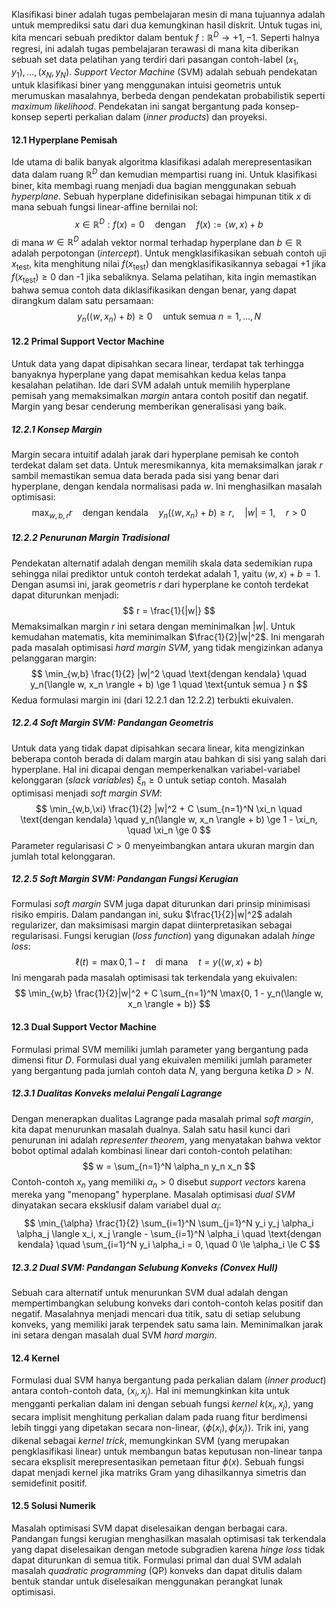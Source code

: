 Klasifikasi biner adalah tugas pembelajaran mesin di mana tujuannya adalah untuk memprediksi satu dari dua kemungkinan hasil diskrit. Untuk tugas ini, kita mencari sebuah prediktor dalam bentuk $f: \mathbb{R}^D \to {+1, -1}$. Seperti halnya regresi, ini adalah tugas pembelajaran terawasi di mana kita diberikan sebuah set data pelatihan yang terdiri dari pasangan contoh-label ${(x_1, y_1), \dots, (x_N, y_N)}$. _Support Vector Machine_ (SVM) adalah sebuah pendekatan untuk klasifikasi biner yang menggunakan intuisi geometris untuk merumuskan masalahnya, berbeda dengan pendekatan probabilistik seperti _maximum likelihood_. Pendekatan ini sangat bergantung pada konsep-konsep seperti perkalian dalam (_inner products_) dan proyeksi.
#### 12.1 Hyperplane Pemisah
Ide utama di balik banyak algoritma klasifikasi adalah merepresentasikan data dalam ruang $\mathbb{R}^D$ dan kemudian mempartisi ruang ini. Untuk klasifikasi biner, kita membagi ruang menjadi dua bagian menggunakan sebuah _hyperplane_. Sebuah hyperplane didefinisikan sebagai himpunan titik $x$ di mana sebuah fungsi linear-affine bernilai nol: $$ { x \in \mathbb{R}^D : f(x) = 0 } \quad \text{dengan} \quad f(x) := \langle w, x \rangle + b $$ di mana $w \in \mathbb{R}^D$ adalah vektor normal terhadap hyperplane dan $b \in \mathbb{R}$ adalah perpotongan (_intercept_). Untuk mengklasifikasikan sebuah contoh uji $x_{\text{test}}$, kita menghitung nilai $f(x_{\text{test}})$ dan mengklasifikasikannya sebagai +1 jika $f(x_{\text{test}}) \ge 0$ dan -1 jika sebaliknya. Selama pelatihan, kita ingin memastikan bahwa semua contoh data diklasifikasikan dengan benar, yang dapat dirangkum dalam satu persamaan: $$ y_n(\langle w, x_n \rangle + b) \ge 0 \quad \text{untuk semua } n=1, \dots, N $$

#### 12.2 Primal Support Vector Machine
Untuk data yang dapat dipisahkan secara linear, terdapat tak terhingga banyaknya hyperplane yang dapat memisahkan kedua kelas tanpa kesalahan pelatihan. Ide dari SVM adalah untuk memilih hyperplane pemisah yang memaksimalkan _margin_ antara contoh positif dan negatif. Margin yang besar cenderung memberikan generalisasi yang baik.

##### 12.2.1 Konsep Margin
Margin secara intuitif adalah jarak dari hyperplane pemisah ke contoh terdekat dalam set data. Untuk meresmikannya, kita memaksimalkan jarak $r$ sambil memastikan semua data berada pada sisi yang benar dari hyperplane, dengan kendala normalisasi pada $w$. Ini menghasilkan masalah optimisasi:
$$ \max_{w,b,r} r \quad \text{dengan kendala} \quad y_n(\langle w, x_n \rangle + b) \ge r, \quad |w| = 1, \quad r > 0 $$
##### 12.2.2 Penurunan Margin Tradisional
Pendekatan alternatif adalah dengan memilih skala data sedemikian rupa sehingga nilai prediktor untuk contoh terdekat adalah 1, yaitu $\langle w, x \rangle + b = 1$. Dengan asumsi ini, jarak geometris $r$ dari hyperplane ke contoh terdekat dapat diturunkan menjadi: $$ r = \frac{1}{|w|} $$ Memaksimalkan margin $r$ ini setara dengan meminimalkan $|w|$. Untuk kemudahan matematis, kita meminimalkan $\frac{1}{2}|w|^2$. Ini mengarah pada masalah optimisasi _hard margin SVM_, yang tidak mengizinkan adanya pelanggaran margin: $$ \min_{w,b} \frac{1}{2} |w|^2 \quad \text{dengan kendala} \quad y_n(\langle w, x_n \rangle + b) \ge 1 \quad \text{untuk semua } n $$ Kedua formulasi margin ini (dari 12.2.1 dan 12.2.2) terbukti ekuivalen.
##### 12.2.4 Soft Margin SVM: Pandangan Geometris
Untuk data yang tidak dapat dipisahkan secara linear, kita mengizinkan beberapa contoh berada di dalam margin atau bahkan di sisi yang salah dari hyperplane. Hal ini dicapai dengan memperkenalkan variabel-variabel kelonggaran (_slack variables_) $\xi_n \ge 0$ untuk setiap contoh. Masalah optimisasi menjadi _soft margin SVM_: $$ \min_{w,b,\xi} \frac{1}{2} |w|^2 + C \sum_{n=1}^N \xi_n \quad \text{dengan kendala} \quad y_n(\langle w, x_n \rangle + b) \ge 1 - \xi_n, \quad \xi_n \ge 0 $$ Parameter regularisasi $C > 0$ menyeimbangkan antara ukuran margin dan jumlah total kelonggaran.
##### 12.2.5 Soft Margin SVM: Pandangan Fungsi Kerugian
Formulasi _soft margin_ SVM juga dapat diturunkan dari prinsip minimisasi risiko empiris. Dalam pandangan ini, suku $\frac{1}{2}|w|^2$ adalah regularizer, dan maksimisasi margin dapat diinterpretasikan sebagai regularisasi. Fungsi kerugian (_loss function_) yang digunakan adalah _hinge loss_: $$ \ell(t) = \max{0, 1 - t} \quad \text{di mana} \quad t = y(\langle w, x \rangle + b) $$ Ini mengarah pada masalah optimisasi tak terkendala yang ekuivalen: $$ \min_{w,b} \frac{1}{2}|w|^2 + C \sum_{n=1}^N \max{0, 1 - y_n(\langle w, x_n \rangle + b)} $$
#### 12.3 Dual Support Vector Machine
Formulasi primal SVM memiliki jumlah parameter yang bergantung pada dimensi fitur $D$. Formulasi dual yang ekuivalen memiliki jumlah parameter yang bergantung pada jumlah contoh data $N$, yang berguna ketika $D > N$.
##### 12.3.1 Dualitas Konveks melalui Pengali Lagrange
Dengan menerapkan dualitas Lagrange pada masalah primal _soft margin_, kita dapat menurunkan masalah dualnya. Salah satu hasil kunci dari penurunan ini adalah _representer theorem_, yang menyatakan bahwa vektor bobot optimal adalah kombinasi linear dari contoh-contoh pelatihan: $$ w = \sum_{n=1}^N \alpha_n y_n x_n $$ Contoh-contoh $x_n$ yang memiliki $\alpha_n > 0$ disebut _support vectors_ karena mereka yang "menopang" hyperplane. Masalah optimisasi _dual SVM_ dinyatakan secara eksklusif dalam variabel dual $\alpha_i$: $$ \min_{\alpha} \frac{1}{2} \sum_{i=1}^N \sum_{j=1}^N y_i y_j \alpha_i \alpha_j \langle x_i, x_j \rangle - \sum_{i=1}^N \alpha_i \quad \text{dengan kendala} \quad \sum_{i=1}^N y_i \alpha_i = 0, \quad 0 \le \alpha_i \le C $$
##### 12.3.2 Dual SVM: Pandangan Selubung Konveks (_Convex Hull_)
Sebuah cara alternatif untuk menurunkan SVM dual adalah dengan mempertimbangkan selubung konveks dari contoh-contoh kelas positif dan negatif. Masalahnya menjadi mencari dua titik, satu di setiap selubung konveks, yang memiliki jarak terpendek satu sama lain. Meminimalkan jarak ini setara dengan masalah dual SVM _hard margin_.
#### 12.4 Kernel
Formulasi dual SVM hanya bergantung pada perkalian dalam (_inner product_) antara contoh-contoh data, $\langle x_i, x_j \rangle$. Hal ini memungkinkan kita untuk mengganti perkalian dalam ini dengan sebuah fungsi _kernel_ $k(x_i, x_j)$, yang secara implisit menghitung perkalian dalam pada ruang fitur berdimensi lebih tinggi yang dipetakan secara non-linear, $\langle \phi(x_i), \phi(x_j) \rangle$. Trik ini, yang dikenal sebagai _kernel trick_, memungkinkan SVM (yang merupakan pengklasifikasi linear) untuk membangun batas keputusan non-linear tanpa secara eksplisit merepresentasikan pemetaan fitur $\phi(x)$. Sebuah fungsi dapat menjadi kernel jika matriks Gram yang dihasilkannya simetris dan semidefinit positif.
#### 12.5 Solusi Numerik
Masalah optimisasi SVM dapat diselesaikan dengan berbagai cara. Pandangan fungsi kerugian menghasilkan masalah optimisasi tak terkendala yang dapat diselesaikan dengan metode subgradien karena _hinge loss_ tidak dapat diturunkan di semua titik. Formulasi primal dan dual SVM adalah masalah _quadratic programming_ (QP) konveks dan dapat ditulis dalam bentuk standar untuk diselesaikan menggunakan perangkat lunak optimisasi.